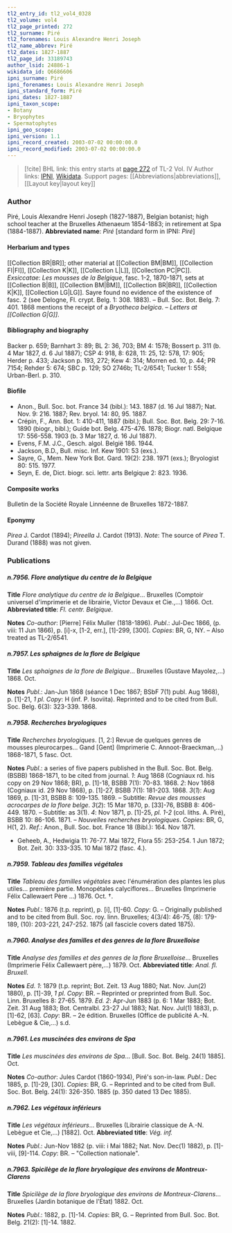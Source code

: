 ```yaml
---
tl2_entry_id: tl2_vol4_0328
tl2_volume: vol4
tl2_page_printed: 272
tl2_surname: Piré
tl2_forenames: Louis Alexandre Henri Joseph
tl2_name_abbrev: Piré
tl2_dates: 1827-1887
tl2_page_id: 33189743
author_lsid: 24886-1
wikidata_id: Q6686606
ipni_surname: Piré
ipni_forenames: Louis Alexandre Henri Joseph
ipni_standard_form: Piré
ipni_dates: 1827-1887
ipni_taxon_scope: 
- Botany
- Bryophytes
- Spermatophytes
ipni_geo_scope: 
ipni_version: 1.1
ipni_record_created: 2003-07-02 00:00:00.0
ipni_record_modified: 2003-07-02 00:00:00.0
---
```


> [!cite] BHL link: this entry starts at [page 272](https://www.biodiversitylibrary.org/page/33189743) of TL-2 Vol. IV
> Author links: [IPNI](https://www.ipni.org/a/24886-1), [Wikidata](https://www.wikidata.org/wiki/Q6686606). Support pages: [[Abbreviations|abbreviations]], [[Layout key|layout key]]

### Author

Piré, Louis Alexandre Henri Joseph (1827-1887), Belgian botanist; high school teacher at the Bruxelles Athenaeum 1854-1883; in retirement at Spa (1884-1887). 
**Abbreviated name**: *Piré* \[standard form in IPNI: *Piré*\]

#### Herbarium and types

[[Collection BR|BR]]; other material at [[Collection BM|BM]], [[Collection FI|FI]], [[Collection K|K]], [[Collection L|L]], [[Collection PC|PC]].
*Exsiccatae*: *Les mousses de la Belgique*, fasc. 1-2, 1870-1871, sets at [[Collection B|B]], [[Collection BM|BM]], [[Collection BR|BR]], [[Collection K|K]], [[Collection LG|LG]]. Sayre found no evidence of the existence of fasc. 2 (see Delogne, Fl. crypt. Belg. 1: 308. 1883). – Bull. Soc. Bot. Belg. 7: 401. 1868 mentions the receipt of a *Bryotheca belgica*. – *Letters at [[Collection G|G]]*.

#### Bibliography and biography

Backer p. 659; Barnhart 3: 89; BL 2: 36, 703; BM 4: 1578; Bossert p. 311 (b. 4 Mar 1827, d. 6 Jul 1887); CSP 4: 918, 8: 628, 11: 25, 12: 578, 17: 905; Herder p. 433; Jackson p. 193, 272; Kew 4: 314; Morren ed. 10, p. 44; PR 7154; Rehder 5: 674; SBC p. 129; SO 2746b; TL-2/6541; Tucker 1: 558; Urban-Berl. p. 310.

#### Biofile

- Anon., Bull. Soc. bot. France 34 (bibl.): 143. 1887 (d. 16 Jul 1887); Nat. Nov. 9: 216. 1887; Rev. bryol. 14: 80, 95. 1887.
- Crépin, F., Ann. Bot. 1: 410-411, 1887 (bibl.); Bull. Soc. Bot. Belg. 29: 7-16. 1890 (biogr., bibl.); Guide bot. Belg. 475-476. 1878; Biogr. natl. Belgique 17: 556-558. 1903 (b. 3 Mar 1827, d. 16 Jul 1887).
- Evens, F.M. J.C., Gesch. algol. België 186. 1944.
- Jackson, B.D., Bull. misc. Inf. Kew 1901: 53 (exs.).
- Sayre, G., Mem. New York Bot. Gard. 19(2): 238. 1971 (exs.); Bryologist 80: 515. 1977.
- Seyn, E. de, Dict. biogr. sci. lettr. arts Belgique 2: 823. 1936.

#### Composite works

Bulletin de la Société Royale Linnéenne de Bruxelles 1872-1887.

#### Eponymy

*Pirea* J. Cardot (1894); *Pireella* J. Cardot (1913). *Note*: The source of *Pirea* T. Durand (1888) was not given.

### Publications

##### n.7956. Flore analytique du centre de la Belgique

**Title**
*Flore analytique du centre de la Belgique*... Bruxelles (Comptoir universel d'imprimerie et de librairie, Victor Devaux et Cie.,...) 1866. Oct.
**Abbreviated title**: *Fl. centr. Belgique*.

**Notes**
*Co-author*: \[Pierre\] Félix Muller (1818-1896).
*Publ*.: Jul-Dec 1866, (p. viii: 11 Jun 1866), p. \[i\]-x, \[1-2, err.\], \[1\]-299, \[300\]. *Copies*: BR, G, NY. – Also treated as TL-2/6541.

##### n.7957. Les sphaignes de la flore de Belgique

**Title**
*Les sphaignes de la flore de Belgique*... Bruxelles (Gustave Mayolez,...) 1868. Oct.

**Notes**
*Publ*.: Jan-Jun 1868 (séance 1 Dec 1867; BSbF 7(1) publ. Aug 1868), p. \[1\]-21, *1 pl. Copy*: H (inf. P. Isoviita). Reprinted and to be cited from Bull. Soc. Belg. 6(3): 323-339. 1868.

##### n.7958. Recherches bryologiques

**Title**
*Recherches bryologiques*. \[1, 2:\] Revue de quelques genres de mousses pleurocarpes... Gand \[Gent\] (Imprimerie C. Annoot-Braeckman,...) 1868-1871, 5 fasc. Oct.

**Notes**
*Publ*.: a series of five papers published in the Bull. Soc. Bot. Belg. (BSBB) 1868-1871, to be cited from journal.
*1*: Aug 1868 (Cogniaux rd. his copy on 29 Nov 1868; BR), p. \[1\]-18, BSBB 7(1): 70-83. 1868.
*2*: Nov 1868 (Cogniaux id. 29 Nov 1868), p. \[1\]-27, BSBB 7(1): 181-203. 1868.
*3*(*1*): Aug 1869, p. \[1\]-31, BSBB 8: 109-135. 1869. – Subtitle: *Revue des mousses acrocarpes de la flore belge*.
*3*(*2*): 15 Mar 1870, p. \[33\]-76, BSBB 8: 406-449. 1870. – Subtitle: as 3(1).
*4*: Nov 1871, p. \[1\]-25, *pl. 1-2* (col. liths. A. Piré), BSBB 10: 86-106. 1871. – *Nouvelles recherches bryologiques*.
*Copies*: BR, G, H(1, 2).
*Ref*.: Anon., Bull. Soc. bot. France 18 (Bibl.): 164. Nov 1871.
- Geheeb, A., Hedwigia 11: 76-77. Mai 1872, Flora 55: 253-254. 1 Jun 1872; Bot. Zeit. 30: 333-335. 10 Mai 1872 (fasc. 4.).

##### n.7959. Tableau des familles végétales

**Title**
*Tableau des familles végétales* avec l'énumération des plantes les plus utiles... première partie. Monopétales calyciflores... Bruxelles (Imprimerie Félix Callewaert Père ...) 1876. Oct. †.

**Notes**
*Publ*.: 1876 (t.p. reprint), p. \[i\], \[1\]-60. *Copy*: G. – Originally published and to be cited from Bull. Soc. roy. linn. Bruxelles; 4(3/4): 46-75, (8): 179-189, (10): 203-221, 247-252. 1875 (all fascicle covers dated 1875).

##### n.7960. Analyse des familles et des genres de la flore Bruxelloise

**Title**
*Analyse des familles et des genres de la flore Bruxelloise*... Bruxelles (Imprimerie Félix Callewaert père,...) 1879. Oct.
**Abbreviated title**: *Anal. fl. Bruxell.*

**Notes**
*Ed. 1*: 1879 (t.p. reprint; Bot. Zeit. 13 Aug 1880; Nat. Nov. Jun(2) 1880), p. \[1\]-39, *1 pl. Copy*: BR. – Reprinted or preprinted from Bull. Soc. Linn. Bruxelles 8: 27-65. 1879.
*Ed. 2*: Apr-Jun 1883 (p. 6: 1 Mar 1883; Bot. Zeit. 31 Aug 1883; Bot. Centralbl. 23-27 Jul 1883; Nat. Nov. Jul(1) 1883), p. \[1\]-62, \[63\]. *Copy*: BR. – 2e édition. Bruxelles (Office de publicité A.-N. Lebègue & Cie,...) s.d.

##### n.7961. Les muscinées des environs de Spa

**Title**
*Les muscinées des environs de Spa*... \[Bull. Soc. Bot. Belg. 24(1) 1885\]. Oct.

**Notes**
*Co-author*: Jules Cardot (1860-1934), Piré's son-in-law.
*Publ*.: Dec 1885, p. \[1\]-29, \[30\]. *Copies*: BR, G. – Reprinted and to be cited from Bull. Soc. Bot. Belg. 24(1): 326-350. 1885 (p. 350 dated 13 Dec 1885).

##### n.7962. Les végétaux inférieurs

**Title**
*Les végétaux inférieurs*... Bruxelles (Librairie classique de A.-N. Lebègue et Cie,...) \[1882\]. Oct.
**Abbreviated title**: *Vég. inf.*

**Notes**
*Publ*.: Jun-Nov 1882 (p. viii: i Mai 1882; Nat. Nov. Dec(1) 1882), p. \[1\]-viii, \[9\]-114.
*Copy*: BR. – "Collection nationale".

##### n.7963. Spicilège de la flore bryologique des environs de Montreux-Clarens

**Title**
*Spicilège de la flore bryologique des environs de Montreux-Clarens*... Bruxelles (Jardin botanique de l'État) 1882. Oct.

**Notes**
*Publ*.: 1882, p. \[1\]-14. *Copies*: BR, G. – Reprinted from Bull. Soc. Bot. Belg. 21(2): \[1\]-14. 1882.

